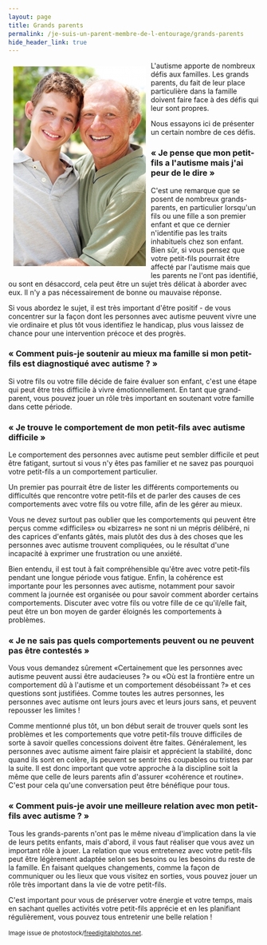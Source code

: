 ```yaml
---
layout: page
title: Grands parents
permalink: /je-suis-un-parent-membre-de-l-entourage/grands-parents
hide_header_link: true
---
```


<img src="/assets/pages/parent/grands-parents/ID-10033342.jpg" style="float:left; padding: 10px;" alt="ID-10033342" />

L'autisme apporte de nombreux défis aux familles. Les grands parents, du fait de leur
place particulière dans la famille doivent faire face à des défis qui leur sont propres.

Nous essayons ici de présenter un certain nombre de ces défis.

### «&nbsp;Je pense que mon petit-fils a l'autisme mais j'ai peur de le dire&nbsp;»

C'est une remarque que se posent de nombreux grands-parents,
en particulier lorsqu'un fils ou une fille a son premier enfant et que ce dernier n'identifie pas les traits inhabituels chez son enfant.
Bien sûr, si vous pensez que votre petit-fils pourrait être affecté par l'autisme mais que les parents
ne l'ont pas identifié, ou sont en désaccord, cela peut être un sujet très délicat à aborder avec eux.
Il n'y a pas nécessairement de bonne ou mauvaise réponse.

Si vous abordez le sujet, il est très important d'être positif - de vous
concentrer sur la façon dont les personnes avec autisme peuvent 
vivre une vie ordinaire et plus tôt vous
identifiez le handicap, plus vous laissez de chance pour une intervention précoce et des progrès.

### «&nbsp;Comment puis-je soutenir au mieux ma famille si mon petit-fils est diagnostiqué avec autisme&nbsp;?&nbsp;»

Si votre fils ou votre fille décide de faire évaluer son enfant, c'est une étape qui peut être très difficile à vivre émotionnellement.
En tant que grand-parent, vous pouvez jouer un rôle très important en soutenant  votre famille dans cette période.

### «&nbsp;Je trouve le comportement de mon petit-fils avec autisme difficile&nbsp;»

Le comportement des personnes avec autisme peut sembler difficile et peut être fatigant, surtout si vous n'y êtes pas familier et ne savez pas pourquoi votre petit-fils a un comportement particulier.

Un premier pas pourrait être de lister les différents comportements ou difficultés que rencontre votre petit-fils et de parler des causes de ces comportements avec votre fils ou votre fille, afin de les gérer au mieux.

Vous ne devez surtout pas oublier que les comportements qui peuvent être perçus comme «difficiles» ou «bizarres» ne sont ni un mépris délibéré, ni des caprices d'enfants gâtés, mais plutôt des dus à des choses que les personnes avec autisme trouvent compliquées, ou le résultat d'une incapacité à exprimer une frustration ou une anxiété.

Bien entendu, il est tout à fait compréhensible qu'être avec votre petit-fils pendant une longue période vous fatigue. Enfin, la cohérence est importante pour les personnes avec autisme, notamment pour savoir comment la journée est organisée ou pour savoir comment aborder certains comportements. Discuter avec votre fils ou votre fille de ce qu'il/elle fait, peut être un bon moyen de garder éloignés les comportements à problèmes.

### «&nbsp;Je ne sais pas quels comportements peuvent ou ne peuvent pas être contestés&nbsp;»

Vous vous demandez sûrement «Certainement que les personnes avec autisme peuvent aussi être audacieuses&nbsp;?» ou «Où est la frontière entre un comportement dû à l'autisme et un comportement désobéissant&nbsp;?» et ces questions sont justifiées. Comme toutes les autres personnes, les personnes avec autisme ont leurs jours avec et leurs jours sans, et peuvent repousser les limites&nbsp;!

Comme mentionné plus tôt, un bon début serait de trouver quels sont les problèmes et les comportements que votre petit-fils trouve difficiles de sorte à savoir quelles concessions doivent être faites. Généralement, les personnes avec autisme aiment faire plaisir et apprécient la stabilité, donc quand ils sont en colère, ils peuvent se sentir très coupables ou tristes par la suite. Il est donc important que votre approche à la discipline soit la même que celle de leurs parents afin d'assurer «cohérence et routine». C'est pour cela qu'une conversation peut être bénéfique pour tous.

### «&nbsp;Comment puis-je avoir une meilleure relation avec mon petit-fils avec autisme&nbsp;?&nbsp;»

Tous les grands-parents n'ont pas le même niveau d'implication dans la vie de leurs petits enfants, mais d'abord, il vous faut réaliser que vous avez un important rôle à jouer. La relation que vous entretenez avec votre petit-fils peut être légèrement adaptée selon ses besoins ou les besoins du reste de la famille. En faisant quelques changements, comme la façon de communiquer ou les lieux que vous visitez en sorties, vous pouvez jouer un rôle très important dans la vie de votre petit-fils.

C'est important pour vous de préserver votre énergie et votre temps, mais en sachant quelles activités votre petit-fils apprécie et en les planifiant régulièrement, vous pouvez tous entretenir une belle relation&nbsp;!


<small>Image issue de photostock/<a href="http://www.freedigitalphotos.net">freedigitalphotos.net</a>.</small>

